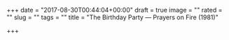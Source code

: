 +++
date = "2017-08-30T00:44:04+00:00"
draft = true
image = ""
rated = ""
slug = ""
tags = ""
title = "The Birthday Party — Prayers on Fire (1981)"

+++
